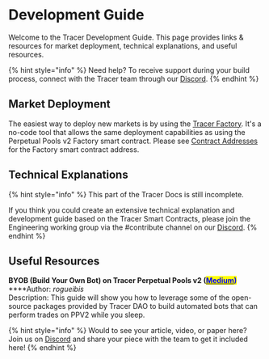 # Development Guide

Welcome to the Tracer Development Guide. This page provides links & resources for market deployment, technical explanations, and useful resources.

{% hint style="info" %}
Need help? To receive support during your build process, connect with the Tracer team through our [Discord](https://discord.gg/TracerDAO).
{% endhint %}

## Market Deployment

The easiest way to deploy new markets is by using the [Tracer Factory](../factory/pools-factory.md). It's a no-code tool that allows the same deployment capabilities as using the Perpetual Pools v2 Factory smart contract. Please see [Contract Addresses](../contract-addresses.md) for the Factory smart contract address.

## Technical Explanations

{% hint style="info" %}
This part of the Tracer Docs is still incomplete.&#x20;

If you think you could create an extensive technical explanation and development guide based on the Tracer Smart Contracts, please join the Engineering working group via the #contribute channel on our [Discord](https://discord.gg/TracerDAO).
{% endhint %}

## Useful Resources

**BYOB (Build Your Own Bot) on Tracer Perpetual Pools v2 **<mark style="color:blue;">**(**</mark>[<mark style="color:blue;">**Medium**</mark>](https://medium.com/tracer-dao/byob-build-your-own-bot-on-tracer-perpetual-pools-v2-a43e88e9d090)<mark style="color:blue;">**)**</mark>\
****Author: _rogueibis_\
Description: This guide will show you how to leverage some of the open-source packages provided by Tracer DAO to build automated bots that can perform trades on PPV2 while you sleep.

{% hint style="info" %}
Would to see your article, video, or paper here? Join us on [Discord](https://discord.gg/TracerDAO) and share your piece with the team to get it included here!
{% endhint %}



